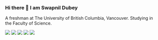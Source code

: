### Hi there 👋 I am Swapnil Dubey

A freshman at The University of British Columbia, Vancouver. Studying in the Faculty of Science.


[![](https://raw.githubusercontent.com/Swapnil-Dubey/github-profile-summary-cards-example/master/profile-summary-card-output/chartreuse_dark/0-profile-details.svg)](https://github.com/Swapnil-Dubey/github-profile-summary-cards)
[![](https://raw.githubusercontent.com/Swapnil-Dubey/github-profile-summary-cards-example/master/profile-summary-card-output/chartreuse_dark/1-repos-per-language.svg)](https://github.com/Swapnil-Dubey/github-profile-summary-cards) [![](https://raw.githubusercontent.com/Swapnil-Dubey/github-profile-summary-cards-example/master/profile-summary-card-output/chartreuse_dark/2-most-commit-language.svg)](https://github.com/Swapnil-Dubey/github-profile-summary-cards)
[![](https://raw.githubusercontent.com/Swapnil-Dubey/github-profile-summary-cards-example/master/profile-summary-card-output/chartreuse_dark/3-stats.svg)](https://github.com/Swapnil-Dubey/github-profile-summary-cards) [![](https://raw.githubusercontent.com/Swapnil-Dubey/github-profile-summary-cards-example/master/profile-summary-card-output/chartreuse_dark/4-productive-time.svg)](https://github.com/Swapnil-Dubey/github-profile-summary-cards)
